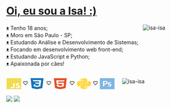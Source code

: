 <link rel="stylesheet" href="https://cdn.jsdelivr.net/gh/devicons/devicon@v2.13.0/devicon.min.css">
<a href="https://github.com/isamarques">
<div>
  <h1> Oi, eu sou a Isa! :) </h1>
</div>

<div>
  <img align="right" alt="isa-isa" height="140" width="140" src="https://media.giphy.com/media/u8xUn2o99GBjP0zofa/giphy.gif?cid=790b7611fde6fb0d85e72337d25deee51b7529f9ab09f2c7&rid=giphy.gif&ct=g">
</div>

<div>
   <a> ᴥ Tenho 18 anos; </a> <br>
   <a> ᴥ Moro em São Paulo - SP; </a> <br>
  <a> ᴥ Estudando Análise e Desenvolvimento de Sistemas; </a> <br>
  <a> ᴥ Focando em desenvolvimento web front-end; </a> <br>
  <a> ᴥ Estudando JavaScript e Python; </a> <br>
  <a> ᴥ Apaixonada por cães! </a>
  
</div> 

  ##

<div style="display: inline_block; width: max-content;">
  <img align="center" alt="isa-js" height="30" width="40"  style="display: table_cell" src="https://raw.githubusercontent.com/devicons/devicon/master/icons/javascript/javascript-plain.svg"> <a>♡</a>
  <img align="center" alt="isa-css" height="30" width="40" src="https://raw.githubusercontent.com/devicons/devicon/00f02ef57fb7601fd1ddcc2fe6fe670fef3ae3e4/icons/css3/css3-plain.svg"> <a>♡</a>
  <img align="center" alt="isa-html" height="30" width="40" src="https://raw.githubusercontent.com/devicons/devicon/00f02ef57fb7601fd1ddcc2fe6fe670fef3ae3e4/icons/html5/html5-plain.svg"> <a>♡</a>
  <img align="center" alt="isa-python" height="30" width="40" src="https://raw.githubusercontent.com/devicons/devicon/00f02ef57fb7601fd1ddcc2fe6fe670fef3ae3e4/icons/python/python-plain.svg"> <a>♡</a>
  <img align="center" alt="isa-ps" height="30" width="40" src="https://raw.githubusercontent.com/devicons/devicon/00f02ef57fb7601fd1ddcc2fe6fe670fef3ae3e4/icons/photoshop/photoshop-plain.svg">
  <img align="right" style="padding: 0px 0px 0px 20px; position: fixed;" alt="isa-isa" height="100" width="100" src="https://i.pinimg.com/originals/48/5e/83/485e83ad5709e90ba5a0cffccb717e08.gif">
 </div>
 
 <br>
 
 <div style="display: inline_block; padding_top: 10px; align: right;"> 
  <a href = "mailto:contatoisamarquess@gmail.com"><img src="https://img.shields.io/badge/Gmail-D14836?style=for-the-badge&logo=gmail&logoColor=white" target="_blank"></a>
  <a href="https://www.linkedin.com/in/isabela-marques-666348215/" target="_blank"><img src="https://img.shields.io/badge/-LinkedIn-%230077B5?style=for-the-badge&logo=linkedin&logoColor=white" target="_blank"></a>
</div>
